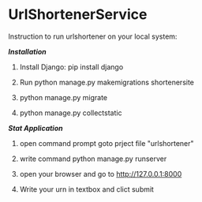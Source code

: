 # UrlShortenerService

Instruction to run urlshortener on your local system:

_________________________Installation_________________________

1) Install Django: pip install django

2) Run python manage.py makemigrations shortenersite

3) python manage.py migrate

4) python manage.py collectstatic

_________________________Stat Application_________________________

1) open command prompt goto prject file "urlshortener"

2) write command python manage.py runserver

3) open your browser and go to http://127.0.0.1:8000

4) Write your urn in textbox and clict submit
